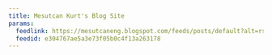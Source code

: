 ```yaml
---
title: Mesutcan Kurt's Blog Site
params:
  feedlink: https://mesutcaneng.blogspot.com/feeds/posts/default?alt=rss
  feedid: e304767ae5a3e73f05b0c4f13a263178
---
```


